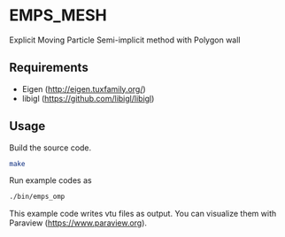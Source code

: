 # EMPS_MESH
Explicit Moving Particle Semi-implicit method with Polygon wall

## Requirements
- Eigen (http://eigen.tuxfamily.org/)
- libigl (https://github.com/libigl/libigl)

## Usage
Build the source code.
```bash
make
```

Run example codes as
```bash
./bin/emps_omp
```
This example code writes vtu files as output.
You can visualize them with Paraview (https://www.paraview.org).
